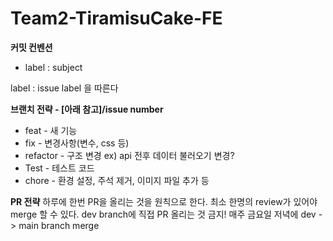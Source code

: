 # Team2-TiramisuCake-FE

**커밋 컨벤션**
- label : subject

label : issue label 을 따른다

**브랜치 전략 - [아래 참고]/issue number**

- feat - 새 기능
- fix - 변경사항(변수, css 등)
- refactor - 구조 변경 ex) api 전후 데이터 불러오기 변경?
- Test - 테스트 코드
- chore - 환경 설정, 주석 제거, 이미지 파일 추가 등

**PR 전략**
하루에 한번 PR을 올리는 것을 원칙으로 한다.
최소 한명의 review가 있어야 merge 할 수 있다.
dev branch에 직접 PR 올리는 것 금지!
매주 금요일 저녁에 dev -> main branch merge
